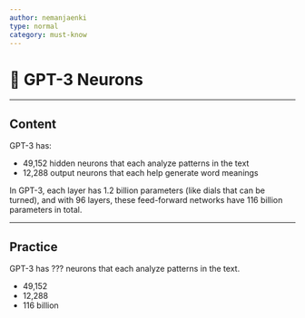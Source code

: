 ```yaml
---
author: nemanjaenki
type: normal
category: must-know
---
```


# 🧠 GPT-3 Neurons

---

## Content

GPT-3 has:

- 49,152 hidden neurons that each analyze patterns in the text
- 12,288 output neurons that each help generate word meanings

In GPT-3, each layer has 1.2 billion parameters (like dials that can be turned), and with 96 layers, these feed-forward networks have 116 billion parameters in total.

---

## Practice

GPT-3 has ??? neurons that each analyze patterns in the text.

- 49,152
- 12,288
- 116 billion